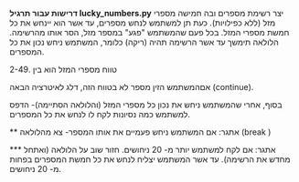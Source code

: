 **דרישות עבור תרגיל lucky_numbers.py**
יצר רשימת מספרים ובה חמישה מספרי מזל (ללא כפילויות).
כעת תן למשתמש לנחש מספרים, עד אשר הוא יינחש את כל חמשת מספרי המזל. בכל פעם שהמשתמש "פגע" במספר מזל, הסר אותו מהרשימה. הלולאה תימשך עד אשר הרשימה תהיה (ריקה) כלומר, המשתמש ניחש נכון את כל המספרים.

טווח מספרי המזל הוא בין .2-49 

אםהמשתמש הזין מספר לא בטווח הזה, דלג לאיטרציה הבאה (continue).

בסוף, אחרי שהמשתמש ניחש את נכון כל מספרי המזל (והלולאה הסתיימה)- הדפס למשתמש כמה נסיונות לקח לו לנחש את כל המספרים.

** אתגר: אם המשתמש ניחש פעמיים את אותו המספר- צא מהלולאה (break )

*** אתגר: אם לקח למשתמש יותר מ- 20 ניחושים. חזור שוב על הלולאה (ואתחל מחדש את הרשימה). עד אשר המשתמש יצליח לנחש את כל חמשת המספרים בפחות מ- 20 ניחושים.
